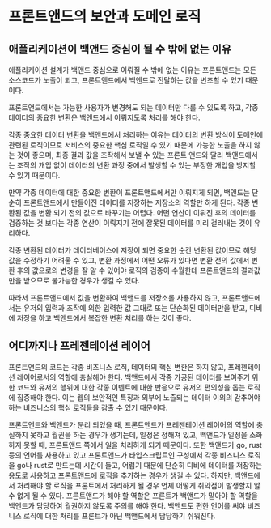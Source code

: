 # 프론트앤드의 보안과 도메인 로직

## 애플리케이션이 백앤드 중심이 될 수 밖에 없는 이유

애플리케이션 설계가 백앤드 중심으로 이뤄질 수 밖에 없는 이유는 프론트앤드는 모든 소스코드가 노출이 되고, 프론트앤드에서 백앤드로 전달하는 값을 변조할 수 있기 때문이다.

프론트앤드에서는 가능한 사용자가 변경해도 되는 데이터만 다룰 수 있도록 하고, 각종 데이터의 중요한 변환은 백앤드에서 이뤄지도록 처리를 해야 한다.

각종 중요한 데이터 변환을 백앤드에서 처리하는 이유는 데이터의 변환 방식이 도메인에 관련된 로직이므로 서비스의 중요한 핵심 로직일 수 있기 때문에 가능한 노출을 하지 않는 것이 좋으며, 최종 결과 값을 조작해서 보낼 수 있는 프론트 앤드와 달리 백앤드에서는 조작의 개입 없이 데이터의 변환 과정 중에서 발생할 수 있는 부정한 개입을 방지할 수 있기 때문이다.

만약 각종 데이터에 대한 중요한 변환이 프론트앤드에서만 이뤄지게 되면, 백앤드는 단순히 프론트앤드에서 만들어진 데이터를 저장하는 저장소의 역할만 하게 된다. 각종 변환된 값을 변환 되기 전의 값으로 바꾸기는 어렵다. 어떤 연산이 이뤄진 후의 데이터를 검증하는 것 보다는 각종 연산이 이뤄지기 전에 잘못된 데이터를 미리 걸러내는 것이 유리하다. 

각종 변환된 데이터가 데이터베이스에 저장이 되면 중요한 순간 변환된 값이므로 해당 값을 수정하기 어려울 수 있고, 변환 과정에서 어떤 오류가 있다면 변환 전의 값에서 변환 후의 값으로의 변경을 잘 알 수 있어야 로직의 검증이 수월한데 프론트앤드의 결과값만을 받으므로 불가능한 경우가 생길 수 있다.

따라서 프론트앤드에서 값을 변환하여 백앤드를 저장소롤 사용하지 않고, 프론트앤드에서는 유저의 입력과 조작에 의한 입력한 값 그대로 또는 단순화된 데이터만을 받고, 디비에 저장을 하고 백앤드에서 복잡한 변환 처리를 하는 것이 좋다.

## 어디까지나 프레젠테이션 레이어

프론트앤드의 코드는 각종 비즈니스 로직, 데이터의 핵심 변환은 하지 않고, 프레젠테이션 레이어로서의 역할에 충실해야 한다. 백앤드에서 각종 가공된 데이터를 보여주기 위한 코드와 유저의 행위에 대한 각종 이벤트에 대한 반응으로 유저의 편의성을 돕는 로직에 집중해야 한다. 이는 웹의 보안적인 특징과 외부에 노출되는 데이터 이외의 감추어야 하는 비즈니스의 핵심 로직들을 감출 수 있기 때문이다.

프론트앤드와 백앤드가 분리 되었을 때, 프론트앤드가 프레젠테이션 레이어의 역할에 충실하지 못하고 월권을 하는 경우가 생기는데, 일정은 정해져 있고, 백앤드가 일정을 소화하지 못할 때, 프론트앤드 쪽에서 일을 처리하게 되기 때문이다. 또한 백앤드가 go, rust 등의 언어를 사용하고 있고 프론트앤드가 타입스크립트인 구성에서 각종 비즈니스 로직을 go나 rust로 만드는데 시간이 들고, 어렵기 때문에 단순히 디비에 데이터를 저장하는 용도로 사용하고 프론트앤드에 로직을 추가하는 경우가 생길 수 있다. 하지만, 백앤드에서 처리해야 할 로직을 프론트에서 처리하게 될 경우 언제 어떻게 취약점이 발생할지 알 수 없게 될 수 있다. 프론트앤드가 해야 할 역할은 프론트가 백앤드가 맡아야 할 역할을 백앤드가 담당하여 월권하지 않도록 주의를 해야 한다. 백앤드도 편한 언어를 써야 비즈니스 로직에 대한 처리를 프론트가 아닌 백앤드에서 담당하기 쉬워진다.
